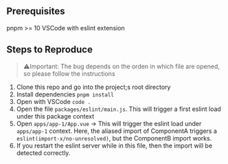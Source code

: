 ## Prerequisites

pnpm >= 10
VSCode with eslint extension

## Steps to Reproduce

> ⚠️Important: The bug depends on the orden in which file are opened, so please follow the instructions


1. Clone this repo and go into the project;s root directory
2. Install dependencies `pnpm install`
3. Open with VSCode `code .`
4. Open the file `packages/eslint/main.js`. This will trigger a first eslint load under this package context
5. Open `apps/app-1/App.vue` -> This will trigger the eslint load under `apps/app-1` context. Here, the aliased import of ComponentA triggers a `eslint(import-x/no-unresolved)`, but the ComponentB import works.
6. If you restart the eslint server while in this file, then the import will be detected correctly.


